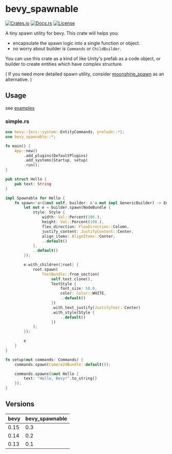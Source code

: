 # bevy_spawnable

[![Crates.io](https://img.shields.io/crates/v/bevy_spawnable)](https://crates.io/crates/bevy_spawnable)
[![Docs.rs](https://docs.rs/bevy_spawnable/badge.svg)](https://docs.rs/bevy_spawnable)
[![License](https://img.shields.io/crates/l/bevy_spawnable)](LICENSE)

A tiny spawn utility for bevy. This crate will helps you:

- encapsulate the spawn logic into a single function or object.
- no worry about builder is `Commands` or `ChildBuilder`.

You can use this crate as a kind of like Unity's prefab as a code object, or builder to create entities which have complex structure.

( If you need more detailed spawn utility, consider [moonshine_spawn](https://github.com/Zeenobit/moonshine_spawn) as an alternative. )

## Usage

see [examples](examples)

### simple.rs

```rust
use bevy::{ecs::system::EntityCommands, prelude::*};
use bevy_spawnable::*;

fn main() {
    App::new()
        .add_plugins(DefaultPlugins)
        .add_systems(Startup, setup)
        .run();
}

pub struct Hello {
    pub text: String
}

impl Spawnable for Hello {
    fn spawn<'a>(&mut self, builder: &'a mut impl GenericBuilder) -> EntityCommands<'a> {
        let mut e = builder.spawn(NodeBundle {
            style: Style {
                width: Val::Percent(100.),
                height: Val::Percent(100.),
                flex_direction: FlexDirection::Column,
                justify_content: JustifyContent::Center,
                align_items: AlignItems::Center,
                ..default()
            },
            ..default()
        });

        e.with_children(|root| {
            root.spawn(
                TextBundle::from_section(
                    self.text.clone(),
                    TextStyle {
                        font_size: 50.0,
                        color: Color::WHITE,
                        ..default()
                    })
                    .with_text_justify(JustifyText::Center)
                    .with_style(Style {
                        ..default()
                    })
            );
        });

        e
    }
}

fn setup(mut commands: Commands) {
    commands.spawn(Camera2dBundle::default());

    commands.spawns(&mut Hello {
        text: "Hello, Bevy!".to_string()
    });
}
```

## Versions

| bevy | bevy_spawnable      |
|------|---------------------|
| 0.15 | 0.3                 |
| 0.14 | 0.2                 |
| 0.13 | 0.1                 |
